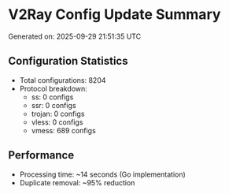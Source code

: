 # V2Ray Config Update Summary
Generated on: 2025-09-29 21:51:35 UTC

## Configuration Statistics
- Total configurations: 8204
- Protocol breakdown:
  - ss: 0 configs
  - ssr: 0 configs
  - trojan: 0 configs
  - vless: 0 configs
  - vmess: 689 configs

## Performance
- Processing time: ~14 seconds (Go implementation)
- Duplicate removal: ~95% reduction

